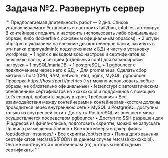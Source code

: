 # Задача №2. Развернуть сервер 
'''
Предполагаемая длительность работ — 2 дня. 
Список устанавливаемого
Установить и настроить
fail2ban, iptables, антивирус
В контейнерах поднять и настроить (использовать либо официальные образы, либо dockerfile с основным официальным образом):
    • 2 штуки php-fpm с указанием на внешние для контейнеров папки, закинуть в эти папки phpmyadmin(с подключением к БД) и чистую установку wordpress,
    • 1 nginx с выводом всех настроек и сертификатов во внешнюю папку, и секцией (отдельный conf) для балансировки нагрузки
    • 1 mySQL/mariaDB,
    • 1 postgreSQL,
    • 1 pgbouncer с подключением через него к БД,
    • Для prometheus: Сделать сбор метрик с host (CPU, RAM, network, etc), nginx, MySQL, pgbouncer. Проверка https://${host}:${port}/metrics (тут можно использовать любые образы, не обязательно официальные)
    • letsencrypt с автоматическим обновлением сертификатов на xxxxxxxx.pl и поддоменов с помощью Let’s encrypt, добавить задачу в крон,
Требования
    • Все взаимодействия между контейнерами и контейнерами-хостом должны проводиться через внутреннюю сеть
    • MySQL и PostgreSQL доступны только из внутренней сети
    • Доступ к PostgreSQL из внешнего мира осуществляется посредством pgbouncer
    • Доступ по SSH разрешен для IP адресов из файла-списка, подготовить скрипты, можно не запускать
Правила размещения файлов
    • Все контейнеры и докер файлы /opt/docker-instances/
    • Все скрипты /opt/scripts
    • Папка для хранения сертификатов /etc/ssl/${FQDN} (в данном случае /etc/ssl/xxxxxxx.pl). Она же монтируется к контейнерам (ro), которым необходимы сертификаты
    '''
